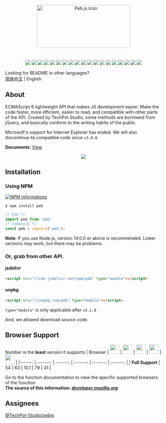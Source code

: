 <p align="center"><img src="https://cdn.jsdelivr.net/gh/TechPot-Studio/svg-gallery/pebjs.png" width="299.2" height="137.6" title="Peb.js" alt="Peb.js Icon" /></p>

#

<p align="center">
  <a href="https://github.com/TechPot-Studio/peb.js/commits/master" title="Commit Activity"><img src="https://img.shields.io/github/commit-activity/m/TechPot-Studio/peb.js?logo=git&logoColor=white&style=flat-square" /></a>
  <a href="https://www.codacy.com/gh/TechPot-Studio/peb.js/dashboard?utm_source=github.com&amp;utm_medium=referral&amp;utm_content=TechPot-Studio/peb.js&amp;utm_campaign=Badge_Grade" title="Codacy"><img src="https://img.shields.io/codacy/grade/3cf32c2b188944b7bd1359d4d5a4cc7d?logo=codacy&style=flat-square" /></a>
  <a href="//github.com/TechPot-Studio/peb.js/stargazers" title="Stars"><img src="https://img.shields.io/github/stars/TechPot-Studio/peb.js?logo=github&style=flat-square" /></a>
  <a href="//github.com/TechPot-Studio/peb.js/issues" title="Issues"><img src="https://img.shields.io/github/issues/TechPot-Studio/peb.js?logo=github&style=flat-square" /></a>
  <a href="//github.com/TechPot-Studio/peb.js/pulls" title="Pull Requests"><img src="https://img.shields.io/github/issues-pr/TechPot-Studio/peb.js?logo=github&style=flat-square" /></a>
  <a href="//github.com/TechPot-Studio/peb.js/network/members" title="Forks"><img src="https://img.shields.io/github/forks/TechPot-Studio/peb.js?logo=github&style=flat-square" /></a>
  <a href="https://www.npmjs.com/package/peb" title="NPM Version"><img src="https://img.shields.io/npm/v/peb?logo=npm&style=flat-square" /></a>
  <a href="https://www.npmjs.com/package/peb" title="NPM Downloads"><img src="https://img.shields.io/npm/dw/peb?logo=npm&style=flat-square" /></a>
  <a title="jsdelivr hits"><img src="https://img.shields.io/jsdelivr/npm/hw/peb?label=jsdelivr%20hits&logo=jsdelivr&logoColor=white&style=flat-square" /></a>
  <a href="./LICENSE" title="License"><img src="https://img.shields.io/github/license/TechPot-Studio/peb.js?style=flat-square" /></a>
  <a href="https://discord.gg/EvsaWcB" title="Chat"><img src="https://img.shields.io/discord/711002879670091868?logo=discord&logoColor=fff&style=flat-square" /></a>
  <a href="" title="Contributors"><img src="https://img.shields.io/github/contributors-anon/TechPot-Studio/peb.js?logo=github&style=flat-square" /></a>
  <a href="//github.com/TechPot-Studio/peb.js/releases" title="Lastest Release"><img src="https://img.shields.io/github/v/release/TechPot-Studio/peb.js?label=lastest%20release&style=flat-square" /></a>
  <a href="//github.com/TechPot-Studio/peb.js/releases" title="Lastest Pre-Release"><img src="https://img.shields.io/github/v/release/TechPot-Studio/peb.js?include_prereleases&label=lastest%20prerelease&style=flat-square" /></a>
  <a href="//github.com/TechPot-Studio/peb.js/releases" title="Commits Since Latest Release"><img src="https://img.shields.io/github/commits-since/TechPot-Studio/peb.js/latest/master?include_prereleases&logo=github&style=flat-square" /></a>
  <a href="./src/peb.js" title="Size"><img src="https://img.shields.io/github/size/TechPot-Studio/peb.js/src/peb.js?style=flat-square" /></a>
  <a href="./dist/peb.min.js" title="Minified Size"><img src="https://img.shields.io/github/size/TechPot-Studio/peb.js/dist/peb.min.js?label=minified%20size&style=flat-square" /></a>
  <a title="Node.js Version"><img src="https://img.shields.io/static/v1?label=Node.js%20version&message=12&color=informational&logo=node.js&style=flat-square&logoColor=white" /></a>
  <a title="ECMAScript Version"><img src="https://img.shields.io/static/v1?label=ECMAScript%20version&message=6&color=informational&logo=JavaScript&style=flat-square&logoColor=white" /></a>
</p>

Looking for README in other languages?<br />
[简体中文](README.zh.md) | English

## About
ECMAScript 6 lightweight API that makes JS development easier. Make the code faster, more efficient, easier to read, and compatible with other parts of the API. Created by TechPot Studio, some methods are borrowed from jQuery, and basically conform to the writing habits of the public.
  
Microsoft's support for Internet Explorer has ended. We will also discontinue its compatible code since `v3.0.0`.

**Documents**: [View](./docs)
<p align="center">
<img src="https://forthebadge.com/images/badges/built-with-love.svg" />
</p>

## Installation
### Using **NPM**
[![NPM informations](https://nodei.co/npm/peb.png?compact=true)](https://www.npmjs.com/package/peb)

```shell
$ npm install peb
```
```javascript
/* ES6 */
import peb from 'peb'
/* CommonJS */
const peb = require('peb');
```
**Note**: If you use Node.js, version 14.0.0 or above is recommended. Lower versions may work, but there may be problems.

### Or, grab from other API.
#### jsdelivr
```html
<script src="//cdn.jsdelivr.net/npm/peb" type="module"></script>
```
#### unpkg
```html
<script src="//unpkg.com/peb" type="module"></script>
```
`type="module"` is only applicable after `v3.1.0`

And, we allowed download source code.
## Browser Support
Number is the **least** version it supports
| Browser | <img src="https://cdn.jsdelivr.net/gh/TechPot-Studio/svg-gallery/chrome.svg" width="30" /> | <img src="https://cdn.jsdelivr.net/gh/TechPot-Studio/svg-gallery/firefox.svg" width="30" /> | <img src="https://cdn.jsdelivr.net/gh/TechPot-Studio/svg-gallery/safari.svg" width="30" /> | <img src="https://cdn.jsdelivr.net/gh/TechPot-Studio/svg-gallery/edge.svg" width="30" /> | <img src="https://cdn.jsdelivr.net/gh/TechPot-Studio/svg-gallery/opera.svg" width="30" /> |
|------: | :------: | :------: | :------: | :------: | :------: |
| **Full Support** | 54 | 63 | 10.1 | 79 | 41 |

Go to the function documentation to view the specific supported browsers of the function  
**The source of this information: [*developer.mozilla.org*](//developer.mozilla.org)**

## Assignees
[@TechPot-Studio/pebjs](https://github.com/orgs/TechPot-Studio/teams/pebjs)

